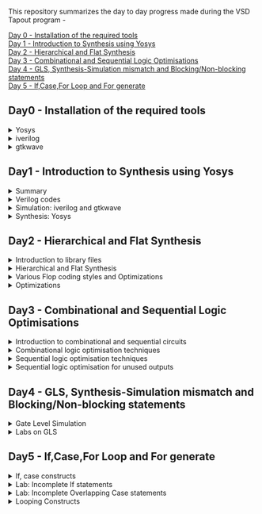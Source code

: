 This repository summarizes the day to day progress made during the VSD Tapout program -

[Day 0 - Installation of the required tools](#day0---installation-of-the-required-tools)  
[Day 1 - Introduction to Synthesis using Yosys](#day1---introduction-to-synthesis-using-yosys)  
[Day 2 - Hierarchical and Flat Synthesis ](#day2---hierarchical-and-flat-synthesis)   
[Day 3 - Combinational and Sequential Logic Optimisations](#day3---combinational-and-sequential-logic-optimisations)  
[Day 4 - GLS, Synthesis-Simulation mismatch and Blocking/Non-blocking statements](#day4---gls-synthesis-simulation-mismatch-and-blockingnon-blocking-statements)  
[Day 5 - If,Case,For Loop and For generate](#day5---ifcasefor-loop-and-for-generate)
## Day0 - Installation of the required tools  
<details>
 <summary>
Yosys
 </summary>
I installed Yosys using following commands :  

```
git clone https://github.com/YosysHQ/yosys.git
$ cd yosys-master   
$ sudo apt install make (If make is not installed please install it)   
$ sudo apt-get install build-essential clang bison flex \  
    libreadline-dev gawk tcl-dev libffi-dev git \  
    graphviz xdot pkg-config python3 libboost-system-dev \  
    libboost-python-dev libboost-filesystem-dev zlib1g-dev  
$ make config-gcc  
$ make   
$ sudo make install
```  
Below is the screenshot of successful launch  
![Screenshot from 2023-07-31 09-44-43](https://github.com/Rachanaka/iiitb-asic/assets/140998470/2c6eaf8d-c891-4e21-a99d-d10c3e7bdc7e)
</details>
<details>
 <summary> 
  iverilog
 </summary>
I installed iverilog using the following command :  
 
```
 sudo apt-get install iverilog  
```
Below is the screenshot of the successful installation:  
![Screenshot from 2023-07-31 09-45-22](https://github.com/Rachanaka/iiitb-asic/assets/140998470/da2a4199-d7b0-47a6-8e00-989bd6d55640)

</details>
<details>
 <summary>
  gtkwave
 </summary>
 
I installed gtkwave using the following command:  
```
sudo apt update
sudo apt install gtkwave
```
Below is the screenshot of successful installation:
![Screenshot from 2023-07-31 09-51-17](https://github.com/Rachanaka/iiitb-asic/assets/140998470/31e183cb-ab80-49c0-b87c-cc295c44fd56)

</details>  

## Day1 - Introduction to Synthesis using Yosys   

<details>
 <summary> Summary </summary>

This section shows how I simulated and synthesized a 2x1 mux using iverilog and yosys respectively. iverilog generates from the RTL design and its testbench a value changing dump file (vcd). gtkwave is the tool used to plot the simulation results of the design. Yosys is a tool which synthesizes RTL designs into a netlist. It is also used to test the synthesized netlist when we provide it with a testbench.

</details>	
	
<details>
 <summary> Verilog codes </summary>
The verilog codes of the 2x1 mux (good_mux.v) and its testbench (tb_good_mux.v) are taken from https://github.com/kunalg123/sky130RTLDesignAndSynthesisWorkshop.git

</details>

 <details>
 <summary> Simulation: iverilog and gtkwave </summary>
 
 I used the following commands to simulate and view the plots of the RTL design:
	
 ```bash
 iverilog <name verilog: good_mux.v> <name testbench: tb_good_mux.v>
 ./a.out
 gtkwave tb_good_mux.vcd
 ```
	
 Below is the screenshot of the gtkwave plots:  
 ![Screenshot-3](https://github.com/Rachanaka/iiitb-asic/assets/140998470/0a89c2ff-77c7-4619-b16c-7038006f93e7)
</details>  

<details>
 <summary> Synthesis: Yosys </summary>
	
 In the directory of the verilog files, I used the following commands to synthesize and view the synthesized deisgn:
	
 ```bash
yosys> read_liberty -lib <path to lib file>
yosys> read_verilog <path to verilog file>
yosys> synth -top <top_module_name>
yosys> abc -liberty <path to lib file>
yosys> show
 ```
 Below is the screenshot of the synthesized design:  
 ![Screenshot-1](https://github.com/Rachanaka/iiitb-asic/assets/140998470/ef3abf2d-5fe7-478a-adc8-4d71e10d6ffc)  

 I used the following commands to generate the netlist:
 ```bash
 yosys> write_verilog <file_name_netlist.v>
 yosys> write_verilog -noattr <file_name_netlist.v>
 ```
 
 Below is the screenshot of the generated netlist:  
 ![Screenshot-2](https://github.com/Rachanaka/iiitb-asic/assets/140998470/871e9051-4cc0-40b3-845e-35f6eab87caf)  
 </details>  

 ## Day2 - Hierarchical and Flat Synthesis  
 <details>
 <summary>
Introduction to library files
 </summary>
	<br>
	 This section explains more about the library file that we are particularly using in this program i.e. "sky130_fd_sc_hd__tt_025C_1v80.lib".  	 
Here is the format of the library naming convention -   
sky130_fd_sc_hd__&lt;process_variation>_&lt;temperature_variation>_&lt;voltage_variation>  <br>
<br>
Process variation talks about the variations encountered during the fabrication process. Process variation may include any one of the following values -  <br>
	 - slow  <br>
	 - fast  <br>
	 - typical  <br>
Typical operating conditions used in the library are -  
https://github.com/Rachanaka/iiitb-asic/blob/main/images/operating_conditions.png 
We can also find multiple cells with the definition of same 'and' gate but with variation in the area of the gates. This simple means that the cells with larger area are employing wider transistors. Below is the image of 3 different 'and' gates with their areas, leakage powers and few more details -  <br>
	 
sky130_fd_sc_hd__and2_0  <br>
sky130_fd_sc_hd__and2_2  <br>
sky130_fd_sc_hd__and2_4  <br>

![and_module_comparison](https://github.com/Rachanaka/iiitb-asic/assets/140998470/a6bdacfc-cbdc-4f2a-a6b7-6e76db83b6db)  

 </details>
<details>
	<summary>Hierarchical and Flat Synthesis</summary>
	<br>

 When there are multiple modules in a program that should be synthesized, we can directly synthesize top module or synthesize each sub module separately. Both the processes have their own advantages. We prefer synthesizing each module seperately especially in the following two scenarios -  <br>
 - when we have multiple instantiations of same submodule several times in the main module  <br>
 - When there is a massive design, tool might not work as efficiently as required, we might have to divide and conquer by synthesizing each sub module seperately.  <br>
I have synthesized a verilog code named 'multiple_modules.v' using both hierachical and flat modelling styles.

**Using Hierarchical model**  

In the directory of the verilog files, I used the following commands to synthesize and view the synthesized deisgn:
	
 ```bash
yosys> read_liberty -lib <path to lib file>
yosys> read_verilog <path to verilog file>
yosys> synth -top <top_module_name>
yosys> abc -liberty <path to lib file>
yosys> show <module name>
 ```
Below is the output of the file using hierarchical approach -  <br>
![multiple_module_hier](https://github.com/Rachanaka/iiitb-asic/blob/main/images/multiple_modules_hier.png)

**Using Flat model**  

Now I tried using the command 'flatten' and synthesize the same file  
 ```bash
yosys> flatten
yosys> synth -top <top_module_name>
yosys> abc -liberty <path to lib file>
yosys> show
 ```
Below is the output of the file using Flat approach -  <br>
![multiple_module_flat](https://github.com/Rachanaka/iiitb-asic/blob/main/images/multiple_module_flat.png)
So, it can be clearly seen that, the command 'flatten' in Yosys will traverse through the hierarchy of the design and replace all the instances of submodules with their respective module implementations. This creates a flat representation of the design where there is no longer any hierarchy of the modules.  

Below is the difference between the generated netlists in both the the cases -
![multiple_module_hier_vs_flat](https://github.com/Rachanaka/iiitb-asic/blob/main/images/multiple_module_heir_vs_flat.png)  
		
</details> 
<details>
	<summary>Various Flop coding styles and Optimizations</summary>  
<br>	
	
**Need for Flops**  
In combinational circuits, output of the circuit changes based on the inputs given and during this process there might be unnecessary changes in the output which are called glitches due the propagation delays of the circuit components. To avoid these glitches in combinational circuit,we add flops so that glitches do not pass on to the next combinational block. Basically, flops shield glitches from entering into the next combinational logic block. These flops are to be initialized using reset/set inputs.  
There are 2 types of reset/set inputs -  
1. Asynchronous
   -Asynchronous set - Output of the flop goes high as soon as set is high inspite of the clock signal not being at the positive edge.
   -Asynchronous reset - Output of the flop goes low as soon as reset is high inspite of the clock signal not being at the positive edge.
2. Synchronous
   -Synchronous set - Output of the flop goes high when set goes high and clock signal crosses positive edge.
   -synchronous reset - Output of the flop goes low when reset goes high and clock signal crosses positive edge.
   
I have synthesized D-flipflop using aynchronous set/reset and Synchronous set/reset inputs using Yosys, ouputs of which are given below -
   
**Asynchronous Set**
![async_set](https://github.com/Rachanaka/iiitb-asic/blob/main/images/async_set.png)
![async_set_yosys](https://github.com/Rachanaka/iiitb-asic/blob/main/images/async_set_yosys.png)

**Asynchronous Reset**
![asynch_reset](https://github.com/Rachanaka/iiitb-asic/blob/main/images/asynch_reset.png)
![async_reset_yosys](https://github.com/Rachanaka/iiitb-asic/blob/main/images/async_reset_yosys.png)  

**Asynchronous and Synchronous Reset**
In this case, we have given both synchronous and asynchronous resets. Synchronous reset pin acts as an input the flop when clock goes high and asynchronous reset is independent of the clock.
![async_sync_reset](https://github.com/Rachanaka/iiitb-asic/blob/main/images/async_sync_reset.png)
![async_sync_yosys](https://github.com/Rachanaka/iiitb-asic/blob/main/images/async_sync_yosys.png)  

**Synchronous reset**
![Synch_reset](https://github.com/Rachanaka/iiitb-asic/blob/main/images/Synch_reset.png)
![sync_reset_yosys](https://github.com/Rachanaka/iiitb-asic/blob/main/images/sync_reset_yosys.png)  

Yosys Commands used for synthesis are :
	
 ```bash
yosys> read_liberty -lib <path to lib file>
yosys> read_verilog <path to verilog file>
yosys> dfflibmap -liberty <path to flop lib file>
yosys> synth -top <top_module_name>
yosys> abc -liberty <path to lib file>
yosys> show
 ```
General practice is to maintain a separate library file for standard cells and a separate library file for flop design, so we need to explicitely tell the design from where to pick D flipflop. Hence we use the command -  

```
dfflibmap -liberty <path to flop lib file>
```

</details>

<details>
	<summary>Optimizations</summary>  
Here, I have synthesized multiplier by 2 and multiplier by 9 circuits without any use of the gates. This was possible because multiplying by 2 in binary only meant shifting of the digits to left by single digit and appending 0 at the lsb. Also, by keen observation it can be found that multiplying by 9 means shifting the bits to left 3 times and appending the number at the lsb bits. Consider the below example :  
	
**Multiplication by 2**  
	Let input be a and output be y = a*2,  
If a = 0101, then y = 1010 i.e y = a<<1  
This can be achieved by mere connection of wires from input to output without any use of gates. Infact, linking the library file is also not required in such cases.  
Below are the messages received when trying to link the library -
![Screenshot](https://github.com/Rachanaka/iiitb-asic/assets/140998470/43eaea40-ffda-44a0-b042-676b1d889cd9)

Given below is the output of the synthesizer for the same -  
![mult_2](https://github.com/Rachanaka/iiitb-asic/blob/main/images/mult_2.png)  

**Multiplication by 9**  
Let input be a and output br y = a*9,  
If a = 0101, then y = a*9 = (a*8)+(a*1) = (a<<3)+(a).  
If a is a 3 digit bit then y becomes aa(here 101101) i.e. a is left shifted 3 times and a is added in the place of shifted bit at lsb.  
Given below is the output of the synthesizer for the same -  
![mult_8](https://github.com/Rachanaka/iiitb-asic/blob/main/images/mult_8.png)
</details>
 
## Day3 - Combinational and Sequential Logic Optimisations  
<details>
	<summary>Introduction to combinational and sequential circuits</summary>  
<br>  
In digital logic, we know that there are 2 types of logics, Combinational logic and Sequential logic. Whatever logic we might be using, optimisation of the logic plays an important role in minimizing the area as well as saving the power. So, in this session we are gonna discuss about some optimisation techniques both in combinational logic and sequential logic.  
</details>  

<details>
<summary>Combinational logic optimisation techniques </summary>  
<br>  
1.Constant propagation optimisation <br>  
	     - Direct optimisation  <br>
2.Boolean logic optimisation <br> 
	     - K Map  <br>
  	     - Quine Mckluskey algorithms <br> 
	
**Constant Propagation Optimisation**  
Let us take an example to discuss about this:  
Consider *Y=(AB+C)'*  
If A = 0 then Y = C'  
So from implementing Y logic using and, or gates, if A = 0 logic would be optimised to Y=C' which can be implemented by just an inverter there by reducing area and saving power.  

**Boolean Logic Optimisation**  
Consider a statement where it states as below  
assign *y=a?(b?c:(c?a:0)):(!c)*  
Upon simplication it turns out to be y=ac+a'c' which can be implemented just by nand gate instead of three 2:1 multiplexers by optimising the logic.  

Realizing combinational circuit optimization using some examples in the lab- 

**Example 1:**  
Below is the code present in a file named opt_check:  
```
module opt_check (input a , input b , output y);
	assign y = a?b:0;
endmodule
```
The above code is synthesized in yosys using following commands-  
```bash
yosys> read_liberty -lib <path to lib file>
yosys> read_verilog <path to verilog file>
yosys> synth -top <top_module_name>
yosys> opt_clean -purge
yosys> abc -liberty <path to lib file>
yosys> show
 ```
Output of the synthesis:  
![opt_check](https://github.com/Rachanaka/iiitb-asic/blob/main/images/opt_check.png)  

Ideally, the code should realize a multiplexer but an and gate is shown instead of a multiplexer because of the command opt_clean that we gave during synthesis. opt_clean -purge cleans up all the unused cells and wires there by giving us an optimised logic.  
**Example 2:**  
Below is the code present in a file named multiple_modules_opt:  
```
module sub_module1(input a , input b , output y);
 assign y = a & b;
endmodule


module sub_module2(input a , input b , output y);
 assign y = a^b;
endmodule


module multiple_module_opt(input a , input b , input c , input d , output y);
wire n1,n2,n3;

sub_module1 U1 (.a(a) , .b(1'b1) , .y(n1));
sub_module2 U2 (.a(n1), .b(1'b0) , .y(n2));
sub_module2 U3 (.a(b), .b(d) , .y(n3));

assign y = c | (b & n1); 

endmodule

```
The above code is synthesized in yosys using following commands-  
```bash
yosys> read_liberty -lib <path to lib file>
yosys> read_verilog <path to verilog file>
yosys> synth -top <top_module_name>
yosys> flatten
yosys> opt_clean -purge
yosys> abc -liberty <path to lib file>
yosys> show
 ```
Since the above code contains multiple modules, we should be using flatten command in order to optimise the combinational logic.  

Output of the synthesis:  
![multiple_modules_opt](https://github.com/Rachanaka/iiitb-asic/blob/main/images/multiple_modules_opt.png)  
This code should ideally realize two and gates and an or gate for logic y, but instead it has turned out to be a single and gate and single or gate due to optimising the logic.
</details>  
<details>  
<summary>  
	Sequential logic optimisation techniques  
</summary>
<br>  
1.Basic <br> 
 	   - Sequential constant propagation <br> 
2.Advanced  <br>
	   - State optimisation <br> 
    	   - Retiming <br>
	   - Sequential logic colning (Floor plan aware synthesis)  <br>  
	
**Sequential Costant**  
In sequential circuits, if output of a flop is always constant irrespective of the whatever inputs are given, it is called a sequential constant.  
Consider below example-
![seq_const](https://github.com/Rachanaka/iiitb-asic/blob/main/images/seq_const.jpeg)  
In this example, Q is always 0 irrespective of reset or clock inputs there by making output y= 1 always. but the same example does not hold good if there is set input instead of reset input as Q then can receive either 0 or 1 based on set and clock inputs and is not constant. 

Trying to realize the above logic using some examples in the lab: 

**Example 1**  
Below is the code present in a file named dff_const1.v:  
```
module dff_const1(input clk, input reset, output reg q);
always @(posedge clk, posedge reset)
begin
	if(reset)
		q <= 1'b0;
	else
		q <= 1'b1;
end
endmodule
```
**Simulation output:**  
![dff_const1_simulation](https://github.com/Rachanaka/iiitb-asic/blob/main/images/dff_const1_simulation.png)  
**Synthesis output**
![dff_const1_synthesis](https://github.com/Rachanaka/iiitb-asic/blob/main/images/dff_const1_synthesis.png)  

**Example 2**  
Below is the code present in a file named dff_const2.v:  
```
module dff_const2(input clk, input reset, output reg q);
always @(posedge clk, posedge reset)
begin
	if(reset)
		q <= 1'b1;
	else
		q <= 1'b1;
end
endmodule
```
**Simulation output:**  
![dff_const2_simulation](https://github.com/Rachanaka/iiitb-asic/blob/main/images/dff_const2_simulation.png)  
**Synthesis output**  
![dff_const2_synthesis](https://github.com/Rachanaka/iiitb-asic/blob/main/images/dff_const2_synthesis.png)  

**Example 3**  
Below is the code present in a file named dff_const3.v:  
```
module dff_const3(input clk, input reset, output reg q);
reg q1;

always @(posedge clk, posedge reset)
begin
	if(reset)
	begin
		q <= 1'b1;
		q1 <= 1'b0;
	end
	else
	begin
		q1 <= 1'b1;
		q <= q1;
	end
end
endmodule
```
**Simulation output:**  
![dff_const3_simulation](https://github.com/Rachanaka/iiitb-asic/blob/main/images/dff_const3_simulation.png)  
**Synthesis output**  
![dff_const3_synthesis](https://github.com/Rachanaka/iiitb-asic/blob/main/images/dff_const3_synthesis.png)  

**Example 4**  
Below is the code present in a file named dff_const4.v:  
```
module dff_const4(input clk, input reset, output reg q);
reg q1;

always @(posedge clk, posedge reset)
begin
	if(reset)
	begin
		q <= 1'b1;
		q1 <= 1'b1;
	end
	else
	begin
		q1 <= 1'b1;
		q <= q1;
	end
end
endmodule
```
**Simulation output:**  
![dff_const4_simulation](https://github.com/Rachanaka/iiitb-asic/blob/main/images/dff_const4_simulation.png)  
**Synthesis output**  
![dff_const4_synthesis](https://github.com/Rachanaka/iiitb-asic/blob/main/images/dff_const4_synthesis.png)  

**Example 5**  
Below is the code present in a file named dff_const5.v:  
```
module dff_const5(input clk, input reset, output reg q);
reg q1;

always @(posedge clk, posedge reset)
begin
	if(reset)
	begin
		q <= 1'b0;
		q1 <= 1'b0;
	end
	else
	begin
		q1 <= 1'b1;
		q <= q1;
	end
end
endmodule
```
**Simulation output:**  
![dff_const5_simulation](https://github.com/Rachanaka/iiitb-asic/blob/main/images/dff_const5_simulation.png)  
**Synthesis output**  
![dff_const5_synthesis](https://github.com/Rachanaka/iiitb-asic/blob/main/images/dff_const5_synthesis.png)  

</details>
<details>  
<summary>  
	Sequential logic optimisation for unused outputs  
</summary>  
<br>  
While synthesizing the code, by default the yosys synthesizer optimises all the intermediate outputs that do not have a role in producing the primary output of the module, thereby reducing the logic. Consider below two examples for better understanding:  

**Example 1**  
```
module counter_opt (input clk , input reset , output q);
reg [2:0] count;
assign q = count[0];

always @(posedge clk ,posedge reset)
begin
	if(reset)
		count <= 3'b000;
	else
		count <= count + 1;
end
endmodule
```
**Synthesis Output**
![counter_opt](https://github.com/Rachanaka/iiitb-asic/blob/main/images/counter_opt.png)
**Example 2**  
```
module counter_opt (input clk , input reset , output q);
reg [2:0] count;
assign q = (count[2:0] == 3'b100);

always @(posedge clk ,posedge reset)
begin
	if(reset)
		count <= 3'b000;
	else
		count <= count + 1;
end
endmodule
```
**Synthesis output**  
![counter_opt2](https://github.com/Rachanaka/iiitb-asic/blob/main/images/counter_opt2.png)  

Both the examples above implements the same 3 bit counter but synthesizer implemented example 1 using only one dff whereas it implemented example 2 using three dffs. This is because the primary output in example 1 depends only on the LSB of the count, hence the other 2 bits of the count are optimised by the synthesizer. But this is not the case in example 2, output in example 2 depends on all the 3 bits of the counter, hence counter is implemented making use of 3 flipflops.  

</details>  

## Day4 - GLS, Synthesis-Simulation mismatch and Blocking/Non-blocking statements
<details>
	<summary> Gate Level Simulation</summary>  
<br>  
	This session answers about what and why is GLS used. To verify our RTL logic we simulate it under testbench and after synthesis we get a netlist which is usually same as RTL logic. But we should also ensure whether the generated netlist is also working as per the requirements. So, GLS is used to verify the logical correctness of the design after synthesis and also it ensures that the timing of the design is met when run with delay annotation.  <br>  
There might be several reasons why netlist does not match with the RTL logic i.e. synthesis and simulation mismatch may occur due to following reasons: <br> 
        1.Missing sensitivity list  <br>
	2.Blocking vs Non blocking assignments  <br>
	3.Non standard verilog coding  <br>  
	
Workflow of GLS is similar to that of verilog simulation but instead of RTL logic as input we provide gate levellogic as input -  
	
![gls_using_iverilog](https://github.com/Rachanaka/iiitb-asic/blob/main/images/GLS%20using%20iverilog.png)  
</details>  

<details>
<summary>Labs on GLS</summary>  
<br>
	
**Example 1**  
Below is the content of the file named ternary_operator_mux.v  
	
```
module ternary_operator_mux (input i0 , input i1 , input sel , output y);
assign y = sel?i1:i0;
endmodule
```  
**Synthesis output:**  
![ternary_operator_mux](https://github.com/Rachanaka/iiitb-asic/blob/main/images/ternary_mux_schematic.png)  
**Netlist file**  
```
module ternary_operator_mux(i0, i1, sel, y);
  wire _0_;
  wire _1_;
  wire _2_;
  wire _3_;
  wire _4_;
  wire _5_;
  input i0;
  input i1;
  input sel;
  output y;
  sky130_fd_sc_hd__clkinv_1 _6_ (
    .A(_0_),
    .Y(_4_)
  );
  sky130_fd_sc_hd__nand2_1 _7_ (
    .A(_1_),
    .B(_2_),
    .Y(_5_)
  );
  sky130_fd_sc_hd__o21ai_0 _8_ (
    .A1(_2_),
    .A2(_4_),
    .B1(_5_),
    .Y(_3_)
  );
  assign _0_ = i0;
  assign _1_ = i1;
  assign _2_ = sel;
  assign y = _3_;
endmodule
```
I have then simulated the generated netlist in iverilog using the below commands:  
```
> iverilog ../my_lib/verilog_model/primitives.v ../my_lib/verilog_model/sky130_fd_sc_hd.v <netlist file> <testbench file>
> ./a.out
> gtkwave <generated vcd file>
```
**Simulation Output**  
![ternary_mux](https://github.com/Rachanaka/iiitb-asic/blob/main/images/ternary_mux_gtk.png)  
<br>  
**Example 2: Synthesis-Simulation mismatch due to missing sensitivity list**  
Below is the content of the file named bad_mux.v  
```
module bad_mux (input i0 , input i1 , input sel , output reg y);
always @ (sel)
begin
	if(sel)
		y <= i1;
	else 
		y <= i0;
end
endmodule
```
**Netlist output**  
```
module bad_mux(i0, i1, sel, y);
  wire _0_;
  wire _1_;
  wire _2_;
  wire _3_;
  input i0;
  wire i0;
  input i1;
  wire i1;
  input sel;
  wire sel;
  output y;
  wire y;
  sky130_fd_sc_hd__mux2_1 _4_ (
    .A0(_0_),
    .A1(_1_),
    .S(_2_),
    .X(_3_)
  );
  assign _0_ = i0;
  assign _1_ = i1;
  assign _2_ = sel;
  assign y = _3_;
endmodule
```
**Simulation output:**  
![bad_mux_simulation_output](https://github.com/Rachanaka/iiitb-asic/blob/main/images/bad_mux_simulation_output.png)  
**Synthesis Output**  
![bad_mux_synthesis_output](https://github.com/Rachanaka/iiitb-asic/blob/main/images/bad_mux_synthesis-output.png)  

We can clearly see that both the simulation and synthesis outputs do not match, this is because of missing sensitivity list. The synthesizer by default considers all the inputs in the sensitivity list where as we have only considered select line in the sensitivity list. In fact synthesizer tells us about this during synthesis:  

![bad_mux_msg](https://github.com/Rachanaka/iiitb-asic/blob/main/images/bad_mux_msg.png)  

**Example 3: Synthesis-Simulation mismatch due to blocking/non blocking statements**  
Below is the content of the file named blocking_caveat.v 
```
module blocking_caveat (input a , input b , input  c, output reg d); 
reg x;
always @ (*)
begin
	d = x & c;
	x = a | b;
end
endmodule
```
**Netlist output**  
```
module blocking_caveat(a, b, c, d);
  wire _0_;
  wire _1_;
  wire _2_;
  wire _3_;
  wire _4_;
  input a;
  wire a;
  input b;
  wire b;
  input c;
  wire c;
  output d;
  wire d;
  sky130_fd_sc_hd__o21a_1 _5_ (
    .A1(_2_),
    .A2(_1_),
    .B1(_3_),
    .X(_4_)
  );
  assign _2_ = b;
  assign _1_ = a;
  assign _3_ = c;
  assign d = _4_;
endmodule
```
**Simulation output:**  
![blocking_caveat_simulation](https://github.com/Rachanaka/iiitb-asic/blob/main/images/blocking_caveat_simulation.png)  
**Synthesis Output**  
![blocking_caveat_synthesis](https://github.com/Rachanaka/iiitb-asic/blob/main/images/blocking_caveat_synthesis.png)  

We can clearly see that both the simulation and synthesis outputs do not match, this is because of using blocking statements in sequential circuits.  

</details> 

## Day5 - If,Case,For Loop and For generate  
<details>
<summary>If, case constructs</summary>  
	If statements are nothing but conditional statements, depending upon the condition in the if statement, the code inside the if statement is executed. There can be any number of if else statements. If there is an incomplete if statement then we get inferred latches which is considered as bad coding style.  
	Even in case construct there can be inferred latches due to incomplete case statements and partial assignments in case statements.  
</details>  
<details>
	<summary>Lab: Incomplete If statements</summary>  
	
**Example 1**  
Below is the content of the file imcomp_if.v  
```
module incomp_if (input i0 , input i1 , input i2 , output reg y);
always @ (*)
begin
	if(i0)
		y <= i1;
end
endmodule
```
**Simulation output**  
![incomp_if_simulation](https://github.com/Rachanaka/iiitb-asic/blob/main/images/incomp_if_simulation.png)  
**Synthesis output**  
![incomp_if_schematic](https://github.com/Rachanaka/iiitb-asic/blob/main/images/incomp_if_scematic.png)  
It can be clearly seen that synthesizer has inferred a latch due to absence of else statement.

**Example 2**  
Below is the content of the file imcomp_if2.v  
```
module incomp_if2 (input i0 , input i1 , input i2 , input i3, output reg y);
always @ (*)
begin
	if(i0)
		y <= i1;
	else if (i2)
		y <= i3;

end
endmodule
```
**Simulation output**  
![incomp_if2_simulation](https://github.com/Rachanaka/iiitb-asic/blob/main/images/incomp_if2_simulation.png)  
**Synthesis output**  
![incomp_if2_schematic](https://github.com/Rachanaka/iiitb-asic/blob/main/images/incomp_if2_schematic.png)

It can be clearly seen that we are expecting a 2:1 mux structure and we got a latch as output due to incomplete if statement.  

</details>  
<details>
	<summary>Lab: Incomplete Overlapping Case statements</summary>  
	
**Example 1 - Incomplete case statement**  
Below is the content of the file imcomp_case.v  
```
module incomp_case (input i0 , input i1 , input i2 , input [1:0] sel, output reg y);
always @ (*)
begin
	case(sel)
		2'b00 : y = i0;
		2'b01 : y = i1;
	endcase
end
endmodule
```
**Simulation output**  
![incomp_case_simulation](https://github.com/Rachanaka/iiitb-asic/blob/main/images/incomp_case_simulation.png)  
**Synthesis output**  
![incomp_case_schematic](https://github.com/Rachanaka/iiitb-asic/blob/main/images/incomp_case_schematic.png)  
So, in this example it can be seen that for select=10 or 11, output infers a latch due to incomplete case statement.  
**Example 2 - Complete case statement**  
Unlike the above code, in this code we are using default statement. By the mere use of default statement we can see that we have eliminated infer latches:  
Below is the content of the file comp_case.v  
```
module comp_case (input i0 , input i1 , input i2 , input [1:0] sel, output reg y);
always @ (*)
begin
	case(sel)
		2'b00 : y = i0;
		2'b01 : y = i1;
		default : y = i2;
	endcase
end
endmodule
```
**Simulation output**  
![comp_case_simulation](https://github.com/Rachanaka/iiitb-asic/blob/main/images/comp_case_simulation.png)  
**Synthesis output**  
![comp_case_schematic](https://github.com/Rachanaka/iiitb-asic/blob/main/images/comp_case_schematic.png)  
**Example 3 - Partial case statement**  
In this case, we have two outputs x, y. We have provided necessary conditions for y in all the case statements but that is not the case with x. So, there is no latch inferred in case of y but we can see a latch in case.

Below is the content of the file partial_case_assign.v 
```
module partial_case_assign (input i0 , input i1 , input i2 , input [1:0] sel, output reg y , output reg x);
always @ (*)
begin
	case(sel)
		2'b00 : begin
			y = i0;
			x = i2;
			end
		2'b01 : y = i1;
		default : begin
		           x = i1;
			   y = i2;
			  end
	endcase
end
endmodule

```
**Simulation output**  
![partial_case_simulation](https://github.com/Rachanaka/iiitb-asic/blob/main/images/partial_case_simulation.png)  
**Synthesis output**  
![partial_case_schematic](https://github.com/Rachanaka/iiitb-asic/blob/main/images/partial_case_schematic.png)  
**Example 4 - Bad case statement**  

Below is the content of the file bad_case.v 
```
module bad_case (input i0 , input i1, input i2, input i3 , input [1:0] sel, output reg y);
always @(*)
begin
	case(sel)
		2'b00: y = i0;
		2'b01: y = i1;
		2'b10: y = i2;
		2'b1?: y = i3;
		//2'b11: y = i3;
	endcase
end

endmodule
```
**Simulation output**  
![bad_case_simulation](https://github.com/Rachanaka/iiitb-asic/blob/main/images/bad_case_simulation.png)  
**Synthesis output**  
![bad_case_schematic](https://github.com/Rachanaka/iiitb-asic/blob/main/images/bad_case_schematic.png)  
**Netlist simulation**  
![bad_case_synthesis](https://github.com/Rachanaka/iiitb-asic/blob/main/images/bad_case_synthesis.png)  
We can see that the error we have created when sel=11 is taken by synthesizer.  
</details>  
<details>
	<summary>Looping Constructs</summary>  
	
There are two types of *for* loops - *for loop* and *for generate*. *for loop* is used for evaluating repetative expressions whereas *for generate* is used for instantiating hardware. Also, *for loop* is written inside always block but *for generate* is written outside always block.  
**Example 1 - Mux using For loop**  
Below is the code present in mux_generate.v:  
```
module mux_generate (input i0 , input i1, input i2 , input i3 , input [1:0] sel  , output reg y);
wire [3:0] i_int;
assign i_int = {i3,i2,i1,i0};
integer k;
always @ (*)
begin
for(k = 0; k < 4; k=k+1) begin
	if(k == sel)
		y = i_int[k];
end
end
endmodule
```


</details>
 
	

